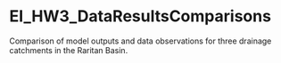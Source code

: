 # EI_HW3_DataResultsComparisons
Comparison of model outputs and data observations for three drainage catchments in the Raritan Basin. 
